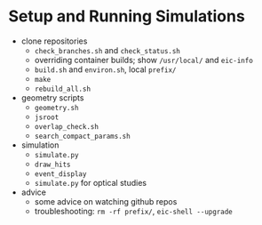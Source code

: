 Setup and Running Simulations
=============================
- clone repositories
  - `check_branches.sh` and `check_status.sh`
  - overriding container builds; show `/usr/local/` and `eic-info`
  - `build.sh` and `environ.sh`, local `prefix/`
  - `make`
  - `rebuild_all.sh`
- geometry scripts
  - `geometry.sh`
  - `jsroot`
  - `overlap_check.sh`
  - `search_compact_params.sh`
- simulation 
  - `simulate.py`
  - `draw_hits`
  - `event_display`
  - `simulate.py` for optical studies
- advice
  - some advice on watching github repos
  - troubleshooting: `rm -rf prefix/`, `eic-shell --upgrade`

